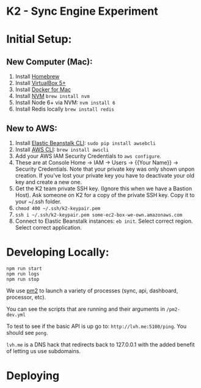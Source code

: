 # K2 - Sync Engine Experiment

# Initial Setup:

## New Computer (Mac):

1. Install [Homebrew](http://brew.sh/)
2. Install [VirtualBox 5+](https://www.virtualbox.org/wiki/Downloads)
3. Install [Docker for Mac](https://docs.docker.com/docker-for-mac/)
4. Install [NVM](https://github.com/creationix/nvm) `brew install nvm`
5. Install Node 6+ via NVM: `nvm install 6`
6. Install Redis locally `brew install redis`

## New to AWS:

1. Install [Elastic Beanstalk CLI](http://docs.aws.amazon.com/elasticbeanstalk/latest/dg/eb-cli3-install.html#eb-cli3-install-osx): `sudo pip install awsebcli`
2. Install [AWS CLI](https://aws.amazon.com/cli/): `brew install awscli`
  1. Add your AWS IAM Security Credentials to `aws configure`.
  1. These are at Console Home -> IAM -> Users -> {{Your Name}} -> Security
     Credentials. Note that your private key was only shown unpon creation. If
     you've lost your private key you have to deactivate your old key and
     create a new one.
3. Get the K2 team private SSH key. (Ignore this when we have a Bastion Host). Ask someone on K2 for a copy of the private SSH key. Copy it to your ~/.ssh folder.
  1. `chmod 400 ~/.ssh/k2-keypair.pem`
  1. `ssh i ~/.ssh/k2-keypair.pem some-ec2-box-we-own.amazonaws.com`
4. Connect to Elastic Beanstalk instances: `eb init`. Select correct region. Select correct application.

# Developing Locally:

```
npm run start
npm run logs
npm run stop
```

We use [pm2](http://pm2.keymetrics.io/) to launch a variety of processes
(sync, api, dashboard, processor, etc).

You can see the scripts that are running and their arguments in
`/pm2-dev.yml`

To test to see if the basic API is up go to: `http://lvh.me:5100/ping`.  You
should see `pong`.

`lvh.me` is a DNS hack that redirects back to 127.0.0.1 with the added
benefit of letting us use subdomains.

# Deploying
